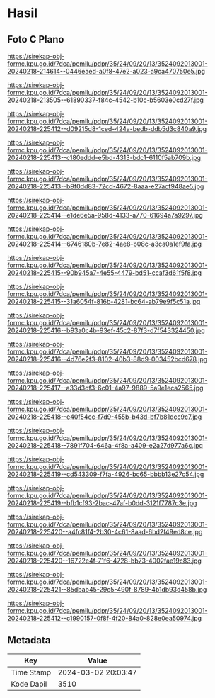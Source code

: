 # Hasil

## Foto C Plano

https://sirekap-obj-formc.kpu.go.id/7dca/pemilu/pdpr/35/24/09/20/13/3524092013001-20240218-214614--0446eaed-a0f8-47e2-a023-a9ca470750e5.jpg

https://sirekap-obj-formc.kpu.go.id/7dca/pemilu/pdpr/35/24/09/20/13/3524092013001-20240218-213505--61890337-f84c-4542-b10c-b5603e0cd27f.jpg

https://sirekap-obj-formc.kpu.go.id/7dca/pemilu/pdpr/35/24/09/20/13/3524092013001-20240218-225412--d09215d8-1ced-424a-bedb-ddb5d3c840a9.jpg

https://sirekap-obj-formc.kpu.go.id/7dca/pemilu/pdpr/35/24/09/20/13/3524092013001-20240218-225413--c180eddd-e5bd-4313-bdc1-6110f5ab709b.jpg

https://sirekap-obj-formc.kpu.go.id/7dca/pemilu/pdpr/35/24/09/20/13/3524092013001-20240218-225413--b9f0dd83-72cd-4672-8aaa-e27acf948ae5.jpg

https://sirekap-obj-formc.kpu.go.id/7dca/pemilu/pdpr/35/24/09/20/13/3524092013001-20240218-225414--e1de6e5a-958d-4133-a770-61694a7a9297.jpg

https://sirekap-obj-formc.kpu.go.id/7dca/pemilu/pdpr/35/24/09/20/13/3524092013001-20240218-225414--6746180b-7e82-4ae8-b08c-a3ca0a1ef9fa.jpg

https://sirekap-obj-formc.kpu.go.id/7dca/pemilu/pdpr/35/24/09/20/13/3524092013001-20240218-225415--90b945a7-4e55-4479-bd51-ccaf3d61f5f8.jpg

https://sirekap-obj-formc.kpu.go.id/7dca/pemilu/pdpr/35/24/09/20/13/3524092013001-20240218-225415--31a6054f-816b-4281-bc64-ab79e9f5c51a.jpg

https://sirekap-obj-formc.kpu.go.id/7dca/pemilu/pdpr/35/24/09/20/13/3524092013001-20240218-225416--b93a0c4b-93ef-45c2-87f3-d7f543324450.jpg

https://sirekap-obj-formc.kpu.go.id/7dca/pemilu/pdpr/35/24/09/20/13/3524092013001-20240218-225416--4d76e2f3-8102-40b3-88d9-003452bcd678.jpg

https://sirekap-obj-formc.kpu.go.id/7dca/pemilu/pdpr/35/24/09/20/13/3524092013001-20240218-225417--a33d3df3-6c01-4a97-9889-5a9e1eca2565.jpg

https://sirekap-obj-formc.kpu.go.id/7dca/pemilu/pdpr/35/24/09/20/13/3524092013001-20240218-225418--e40f54cc-f7d9-455b-b43d-bf7b81dcc9c7.jpg

https://sirekap-obj-formc.kpu.go.id/7dca/pemilu/pdpr/35/24/09/20/13/3524092013001-20240218-225418--7891f704-646a-4f8a-a409-e2a27d977a6c.jpg

https://sirekap-obj-formc.kpu.go.id/7dca/pemilu/pdpr/35/24/09/20/13/3524092013001-20240218-225419--cd543309-f7fa-4926-bc65-bbbb13e27c54.jpg

https://sirekap-obj-formc.kpu.go.id/7dca/pemilu/pdpr/35/24/09/20/13/3524092013001-20240218-225419--bfb1cf93-2bac-47af-b0dd-3121f7787c3e.jpg

https://sirekap-obj-formc.kpu.go.id/7dca/pemilu/pdpr/35/24/09/20/13/3524092013001-20240218-225420--a4fc81f4-2b30-4c61-8aad-6bd2f49ed8ce.jpg

https://sirekap-obj-formc.kpu.go.id/7dca/pemilu/pdpr/35/24/09/20/13/3524092013001-20240218-225420--16722e4f-71f6-4728-bb73-4002fae19c83.jpg

https://sirekap-obj-formc.kpu.go.id/7dca/pemilu/pdpr/35/24/09/20/13/3524092013001-20240218-225421--85dbab45-29c5-490f-8789-4b1db93d458b.jpg

https://sirekap-obj-formc.kpu.go.id/7dca/pemilu/pdpr/35/24/09/20/13/3524092013001-20240218-225412--c1990157-0f8f-4f20-84a0-828e0ea50974.jpg


## Metadata

| Key        | Value               |
| ---------- | ------------------- |
| Time Stamp | 2024-03-02 20:03:47 |
| Kode Dapil | 3510                |



